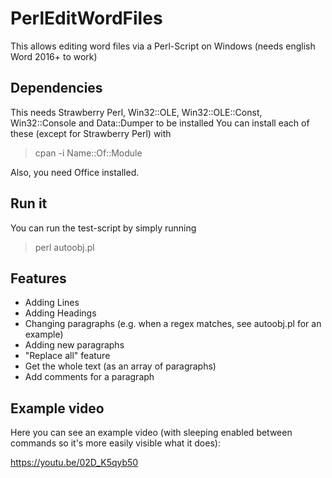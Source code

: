 # PerlEditWordFiles

This allows editing word files via a Perl-Script on Windows (needs english Word 2016+ to work) 

## Dependencies

This needs Strawberry Perl, Win32::OLE, Win32::OLE::Const, Win32::Console and Data::Dumper to be installed
You can install each of these (except for Strawberry Perl) with

> cpan -i Name::Of::Module

Also, you need Office installed.

## Run it

You can run the test-script by simply running

> perl autoobj.pl

## Features

- Adding Lines
- Adding Headings
- Changing paragraphs (e.g. when a regex matches, see autoobj.pl for an example)
- Adding new paragraphs
- "Replace all" feature
- Get the whole text (as an array of paragraphs)
- Add comments for a paragraph

## Example video

Here you can see an example video (with sleeping enabled between commands so it's more easily visible what it does):

https://youtu.be/02D_K5qyb50

